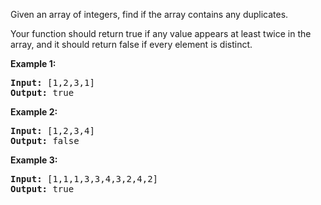 Given an array of integers, find if the array contains any duplicates.

Your function should return true if any value appears at least twice in the array, and it should return false if every element is distinct.

**Example 1:**
<pre>
<b>Input:</b> [1,2,3,1]
<b>Output:</b> true
</pre>
**Example 2:**
<pre>
<b>Input:</b> [1,2,3,4]
<b>Output:</b> false
</pre>
**Example 3:**
<pre>
<b>Input:</b> [1,1,1,3,3,4,3,2,4,2]
<b>Output:</b> true
</pre>
